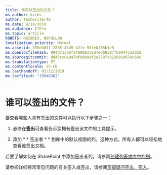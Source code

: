 ```yaml
---
title: 谁可以签出的文件？
ms.author: kirks
author: Techwriter40
ms.date: 9/10/2018
ms.audience: ITPro
ms.topic: article
ROBOTS: NOINDEX, NOFOLLOW
localization_priority: Normal
ms.assetid: 395eb03f-2885-43d5-b2fe-55febf85b1e5
ms.openlocfilehash: 994d71ca6f140008336d7edb8387f6e044c22d2d
ms.sourcegitcommit: dd43cc0a9470f98b8ef2a3787c823801d674c666
ms.translationtype: MT
ms.contentlocale: zh-CN
ms.lasthandoff: 02/12/2019
ms.locfileid: "29940382"
---
```

# <a name="who-has-a-file-checked-out"></a>谁可以签出的文件？

要查看哪些人具有签出的文件可以执行以下步骤之一：
  
1. 悬停在**签出**可查看告诉您拥有签出该文件的工具提示。 
    
2. 添加 * * 签出者 * * 到库中的默认视图的列。这种方式，所有人都可以轻松地查看谁签出文档。 
    
若要了解如何在 SharePoint 中添加签出者列，请参阅[创建列表或库中的列](https://go.microsoft.com/fwlink/?linkid=2019591)。 
  
请参阅详细经常常见问题的有关签入或签出，请参阅[顶部疑问签出，签入](https://go.microsoft.com/fwlink/?linkid=2018786)。
  

